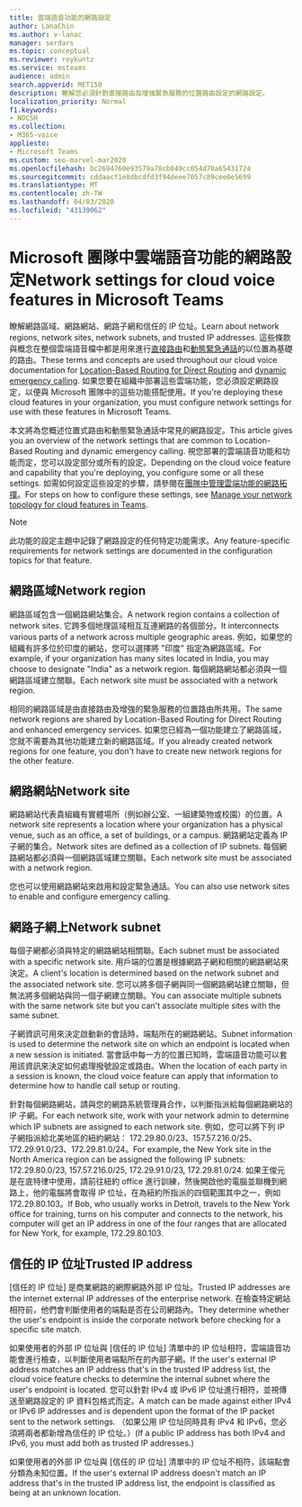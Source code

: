 ```yaml
---
title: 雲端語音功能的網路設定
author: LanaChin
ms.author: v-lanac
manager: serdars
ms.topic: conceptual
ms.reviewer: roykuntz
ms.service: msteams
audience: admin
search.appverid: MET150
description: 瞭解您必須針對直接路由及增強緊急服務的位置路由設定的網路設定。
localization_priority: Normal
f1.keywords:
- NOCSH
ms.collection:
- M365-voice
appliesto:
- Microsoft Teams
ms.custom: seo-marvel-mar2020
ms.openlocfilehash: bc2694760e93579a78cb849cc054d70a65431724
ms.sourcegitcommit: cddaacf1e8dbcdfd3f94deee7057c89cee0e5699
ms.translationtype: MT
ms.contentlocale: zh-TW
ms.lasthandoff: 04/03/2020
ms.locfileid: "43139062"
---
```

# <a name="network-settings-for-cloud-voice-features-in-microsoft-teams"></a><span data-ttu-id="77cfe-103">Microsoft 團隊中雲端語音功能的網路設定</span><span class="sxs-lookup"><span data-stu-id="77cfe-103">Network settings for cloud voice features in Microsoft Teams</span></span>

<span data-ttu-id="77cfe-104">瞭解網路區域、網路網站、網路子網和信任的 IP 位址。</span><span class="sxs-lookup"><span data-stu-id="77cfe-104">Learn about network regions, network sites, network subnets, and trusted IP addresses.</span></span> <span data-ttu-id="77cfe-105">這些條款與概念在整個雲端語音檔中都是用來進行[直接路由](location-based-routing-plan.md)和[動態緊急通話](configure-dynamic-emergency-calling.md)的以位置為基礎的路由。</span><span class="sxs-lookup"><span data-stu-id="77cfe-105">These terms and concepts are used throughout our cloud voice documentation for [Location-Based Routing for Direct Routing](location-based-routing-plan.md) and [dynamic emergency calling](configure-dynamic-emergency-calling.md).</span></span> <span data-ttu-id="77cfe-106">如果您要在組織中部署這些雲端功能，您必須設定網路設定，以便與 Microsoft 團隊中的這些功能搭配使用。</span><span class="sxs-lookup"><span data-stu-id="77cfe-106">If you're deploying these cloud features in your organization, you must configure network settings for use with these features in Microsoft Teams.</span></span>

<span data-ttu-id="77cfe-107">本文將為您概述位置式路由和動態緊急通話中常見的網路設定。</span><span class="sxs-lookup"><span data-stu-id="77cfe-107">This article gives you an overview of the network settings that are common to Location-Based Routing and dynamic emergency calling.</span></span> <span data-ttu-id="77cfe-108">視您部署的雲端語音功能和功能而定，您可以設定部分或所有的設定。</span><span class="sxs-lookup"><span data-stu-id="77cfe-108">Depending on the cloud voice feature and capability that you're deploying, you configure some or all these settings.</span></span> <span data-ttu-id="77cfe-109">如需如何設定這些設定的步驟，請參閱在[團隊中管理雲端功能的網路拓撲](manage-your-network-topology.md)。</span><span class="sxs-lookup"><span data-stu-id="77cfe-109">For steps on how to configure these settings, see [Manage your network topology for cloud features in Teams](manage-your-network-topology.md).</span></span>

> [!NOTE]
> <span data-ttu-id="77cfe-110">此功能的設定主題中記錄了網路設定的任何特定功能需求。</span><span class="sxs-lookup"><span data-stu-id="77cfe-110">Any feature-specific requirements for network settings are documented in the configuration topics for that feature.</span></span>

## <a name="network-region"></a><span data-ttu-id="77cfe-111">網路區域</span><span class="sxs-lookup"><span data-stu-id="77cfe-111">Network region</span></span>

<span data-ttu-id="77cfe-112">網路區域包含一個網路網站集合。</span><span class="sxs-lookup"><span data-stu-id="77cfe-112">A network region contains a collection of network sites.</span></span> <span data-ttu-id="77cfe-113">它跨多個地理區域相互互連網路的各個部分。</span><span class="sxs-lookup"><span data-stu-id="77cfe-113">It interconnects various parts of a network across multiple geographic areas.</span></span> <span data-ttu-id="77cfe-114">例如，如果您的組織有許多位於印度的網站，您可以選擇將 "印度" 指定為網路區域。</span><span class="sxs-lookup"><span data-stu-id="77cfe-114">For example, if your organization has many sites located in India, you may choose to designate "India" as a network region.</span></span> <span data-ttu-id="77cfe-115">每個網路網站都必須與一個網路區域建立關聯。</span><span class="sxs-lookup"><span data-stu-id="77cfe-115">Each network site must be associated with a network region.</span></span>

<span data-ttu-id="77cfe-116">相同的網路區域是由直接路由及增強的緊急服務的位置路由所共用。</span><span class="sxs-lookup"><span data-stu-id="77cfe-116">The same network regions are shared by Location-Based Routing for Direct Routing and enhanced emergency services.</span></span> <span data-ttu-id="77cfe-117">如果您已經為一個功能建立了網路區域，您就不需要為其他功能建立新的網路區域。</span><span class="sxs-lookup"><span data-stu-id="77cfe-117">If you already created network regions for one feature, you don't have to create new network regions for the other feature.</span></span>

## <a name="network-site"></a><span data-ttu-id="77cfe-118">網路網站</span><span class="sxs-lookup"><span data-stu-id="77cfe-118">Network site</span></span>

<span data-ttu-id="77cfe-119">網路網站代表貴組織有實體場所（例如辦公室、一組建築物或校園）的位置。</span><span class="sxs-lookup"><span data-stu-id="77cfe-119">A network site represents a location where your organization has a physical venue, such as an office, a set of buildings, or a campus.</span></span> <span data-ttu-id="77cfe-120">網路網站定義為 IP 子網的集合。</span><span class="sxs-lookup"><span data-stu-id="77cfe-120">Network sites are defined as a collection of IP subnets.</span></span> <span data-ttu-id="77cfe-121">每個網路網站都必須與一個網路區域建立關聯。</span><span class="sxs-lookup"><span data-stu-id="77cfe-121">Each network site must be associated with a network region.</span></span>

<span data-ttu-id="77cfe-122">您也可以使用網路網站來啟用和設定緊急通話。</span><span class="sxs-lookup"><span data-stu-id="77cfe-122">You can also use network sites to enable and configure emergency calling.</span></span>

## <a name="network-subnet"></a><span data-ttu-id="77cfe-123">網路子網上</span><span class="sxs-lookup"><span data-stu-id="77cfe-123">Network subnet</span></span>

<span data-ttu-id="77cfe-124">每個子網都必須與特定的網路網站相關聯。</span><span class="sxs-lookup"><span data-stu-id="77cfe-124">Each subnet must be associated with a specific network site.</span></span> <span data-ttu-id="77cfe-125">用戶端的位置是根據網路子網和相關的網路網站來決定。</span><span class="sxs-lookup"><span data-stu-id="77cfe-125">A client's location is determined based on the network subnet and the associated network site.</span></span> <span data-ttu-id="77cfe-126">您可以將多個子網與同一個網路網站建立關聯，但無法將多個網站與同一個子網建立關聯。</span><span class="sxs-lookup"><span data-stu-id="77cfe-126">You can associate multiple subnets with the same network site but you can't associate multiple sites with the same subnet.</span></span>

<span data-ttu-id="77cfe-127">子網資訊可用來決定啟動新的會話時，端點所在的網路網站。</span><span class="sxs-lookup"><span data-stu-id="77cfe-127">Subnet information is used to determine the network site on which an endpoint is located when a new session is initiated.</span></span> <span data-ttu-id="77cfe-128">當會話中每一方的位置已知時，雲端語音功能可以套用該資訊來決定如何處理撥號設定或路由。</span><span class="sxs-lookup"><span data-stu-id="77cfe-128">When the location of each party in a session is known, the cloud voice feature can apply that information to determine how to handle call setup or routing.</span></span>

<span data-ttu-id="77cfe-129">針對每個網路網站，請與您的網路系統管理員合作，以判斷指派給每個網路網站的 IP 子網。</span><span class="sxs-lookup"><span data-stu-id="77cfe-129">For each network site, work with your network admin to determine which IP subnets are assigned to each network site.</span></span> <span data-ttu-id="77cfe-130">例如，您可以將下列 IP 子網指派給北美地區的紐約網站： 172.29.80.0/23、157.57.216.0/25、172.29.91.0/23、172.29.81.0/24。</span><span class="sxs-lookup"><span data-stu-id="77cfe-130">For example, the New York site in the North America region can be assigned the following IP subnets: 172.29.80.0/23, 157.57.216.0/25, 172.29.91.0/23, 172.29.81.0/24.</span></span> <span data-ttu-id="77cfe-131">如果王俊元是在底特律中使用，請前往紐約 office 進行訓練，然後開啟他的電腦並聯機到網路上，他的電腦將會取得 IP 位址，在為紐約所指派的四個範圍其中之一，例如172.29.80.103。</span><span class="sxs-lookup"><span data-stu-id="77cfe-131">If Bob, who usually works in Detroit, travels to the New York office for training, turns on his computer and connects to the network, his computer will get an IP address in one of the four ranges that are allocated for New York, for example, 172.29.80.103.</span></span>

## <a name="trusted-ip-address"></a><span data-ttu-id="77cfe-132">信任的 IP 位址</span><span class="sxs-lookup"><span data-stu-id="77cfe-132">Trusted IP address</span></span>

<span data-ttu-id="77cfe-133">[信任的 IP 位址] 是商業網路的網際網路外部 IP 位址。</span><span class="sxs-lookup"><span data-stu-id="77cfe-133">Trusted IP addresses are the internet external IP addresses of the enterprise network.</span></span> <span data-ttu-id="77cfe-134">在檢查特定網站相符前，他們會判斷使用者的端點是否在公司網路內。</span><span class="sxs-lookup"><span data-stu-id="77cfe-134">They determine whether the user's endpoint is inside the corporate network before checking for a specific site match.</span></span>

<span data-ttu-id="77cfe-135">如果使用者的外部 IP 位址與 [信任的 IP 位址] 清單中的 IP 位址相符，雲端語音功能會進行檢查，以判斷使用者端點所在的內部子網。</span><span class="sxs-lookup"><span data-stu-id="77cfe-135">If the user's external IP address matches an IP address that's in the trusted IP address list, the cloud voice feature checks to determine the internal subnet where the user's endpoint is located.</span></span> <span data-ttu-id="77cfe-136">您可以針對 IPv4 或 IPv6 IP 位址進行相符，並視傳送至網路設定的 IP 資料包格式而定。</span><span class="sxs-lookup"><span data-stu-id="77cfe-136">A match can be made against either IPv4 or IPv6 IP addresses and is dependent upon the format of the IP packet sent to the network settings.</span></span> <span data-ttu-id="77cfe-137">（如果公用 IP 位址同時具有 IPv4 和 IPv6，您必須將兩者都新增為信任的 IP 位址。）</span><span class="sxs-lookup"><span data-stu-id="77cfe-137">(If a public IP address has both IPv4 and IPv6, you must add both as trusted IP addresses.)</span></span>

<span data-ttu-id="77cfe-138">如果使用者的外部 IP 位址與 [信任的 IP 位址] 清單中的 IP 位址不相符，該端點會分類為未知位置。</span><span class="sxs-lookup"><span data-stu-id="77cfe-138">If the user's external IP address doesn't match an IP address that's in the trusted IP address list, the endpoint is classified as being at an unknown location.</span></span>
